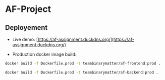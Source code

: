 # AF-Project

## Deployement

- Live demo: [https://af-assignment.duckdns.org/](https://af-assignment.duckdns.org/)

- Production docker image build:

```bash
docker build -f Dockerfile.prod -t teambinarymatter/af-frontend:prod .
```

```bash
docker build -f Dockerfile.prod -t teambinarymatter/af-backend:prod .
```
